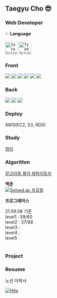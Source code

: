 ## Taegyu Cho 😎

<!--
**0r0loo/0r0loo** is a ✨ _special_ ✨ repository because its `README.md` (this file) appears on your GitHub profile.

Here are some ideas to get you started:

- 🔭 I’m currently working on ...
- 🌱 I’m currently learning ...
- 👯 I’m looking to collaborate on ...
- 🤔 I’m looking for help with ...
- 💬 Ask me about ...
- 📫 How to reach me: ...
- 😄 Pronouns: ...
- ⚡ Fun fact: ...

<img src="https://img.shields.io/badge/JavaScript-F7DF1E?style=flat-square&logo=JavaScript&logoColor=white"/>  <img src="https://img.shields.io/badge/TypeScript-3178C6?style=flat-square&logo=TypeScript&logoColor=white"/>
-->

### Web Developer 
✨ <b>Language</b> <br/>
<br/>
<code><img alt="JavaScript" height="40" src="https://user-images.githubusercontent.com/47877911/88287732-af825c80-cd2d-11ea-9a56-bf85549e3fc4.png"></code> <code><img alt="TypeScript" height="40" src="https://user-images.githubusercontent.com/47877911/107913658-2c17a980-6fa4-11eb-854b-d85d0a0a9148.png"></code>




### Front
<img src="https://img.shields.io/badge/HTML-E34F26?style=flat-square&logo=HTML5&logoColor=white"/>  <img src="https://img.shields.io/badge/CSS-1572B6?style=flat-square&logo=CSS3&logoColor=white"/> <img src="https://img.shields.io/badge/SASS-CC6699?style=flat-square&logo=SASS&logoColor=white"/>
  <img src="https://img.shields.io/badge/Styled-Components-DB7093?style=flat-square&logo=styled-components&logoColor=white"/> <img src="https://img.shields.io/badge/React-61DAFB?style=flat-square&logo=React&logoColor=white"/>  <img src="https://img.shields.io/badge/Redux-764ABC?style=flat-square&logo=Redux&logoColor=white"/>

### Back
<img src="https://img.shields.io/badge/Express-000000?style=flat-square&logo=Express&logoColor=white"/>  <img src="https://img.shields.io/badge/MySQL-4479A1?style=flat-square&logo=MySQL&logoColor=white"/>  <img src="https://img.shields.io/badge/MongoDB-47A248?style=flat-square&logo=MongoDB&logoColor=white"/>

### Deploy
AWS(EC2, S3, RDS)

### Study
[정리](https://bit.ly/3tFnuOw)

### Algorithm

[알고리즘 풀이 레퍼지토리](https://github.com/0r0loo/algorithm)

**백준** </br>
[![Solved.ac
프로필](http://mazassumnida.wtf/api/v2/generate_badge?boj=0r0l)](https://solved.ac/0r0l)

**프로그래머스**</br>

21.09.08 기준 </br>
level1 : 59/60 </br>
level2 : 37/68 </br>
level3 : </br>
level4 : </br>
level5 : </br>
</br>




### Project

### Resume
노션 이력서 



[![Hits](https://hits.seeyoufarm.com/api/count/incr/badge.svg?url=https%3A%2F%2Fgithub.com%2F0r0loo&count_bg=%2379C83D&title_bg=%23555555&icon=&icon_color=%23E7E7E7&title=hits&edge_flat=false)](https://hits.seeyoufarm.com)

